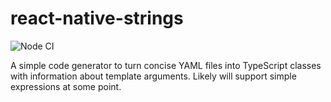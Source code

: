 react-native-strings
====================

![Node CI](https://github.com/gas-buddy/react-native-strings/workflows/Node%20CI/badge.svg)

A simple code generator to turn concise YAML files into TypeScript classes with information about template arguments. Likely will support simple expressions at some point.